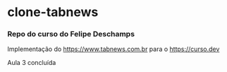 # clone-tabnews
### Repo do curso do Felipe Deschamps

Implementação do https://www.tabnews.com.br para o https://curso.dev

Aula 3 concluída

<img href="https://d1csarkz8obe9u.cloudfront.net/posterpreviews/work-in-progress-design-template-6cc0b86afbb81d0528f26113e3ec02cf_screen.jpg?ts=1698307882">